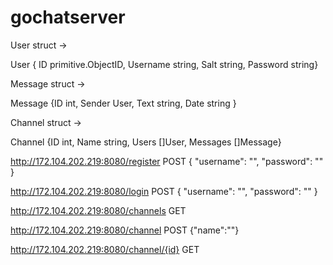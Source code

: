 # gochatserver

User struct ->

User { ID primitive.ObjectID, Username string, Salt string, Password string}

Message struct ->

Message {ID int, Sender User, Text string, Date string }

Channel struct ->

Channel {ID int, Name string, Users []User, Messages []Message}

http://172.104.202.219:8080/register
POST
{
  "username": "",
  "password": ""
}

http://172.104.202.219:8080/login
POST
{
  "username": "",
  "password": ""
}

http://172.104.202.219:8080/channels
GET

http://172.104.202.219:8080/channel
POST
{"name":""}

http://172.104.202.219:8080/channel/{id}
GET

